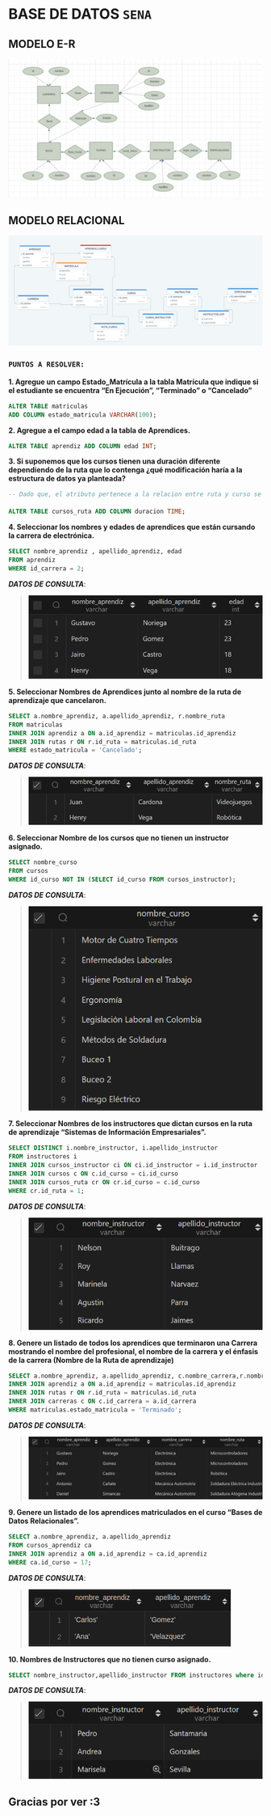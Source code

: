 # BASE DE DATOS `SENA`

## MODELO E-R

![Mi Imagen](./archivosGuia/ER.png)

## MODELO RELACIONAL

![Mi Imagen](./archivosGuia/R3.png)

### `PUNTOS A RESOLVER:`

**1. Agregue un campo Estado_Matrícula a la tabla Matrícula que indique si el estudiante se encuentra “En Ejecución”, “Terminado” o “Cancelado”**

~~~sql
ALTER TABLE matriculas 
ADD COLUMN estado_matricula VARCHAR(100); 
~~~

**2. Agregue a el campo edad a la tabla de Aprendices.**

~~~sql
ALTER TABLE aprendiz ADD COLUMN edad INT;
~~~

**3. Si suponemos que los cursos tienen una duración diferente dependiendo de la ruta que lo contenga ¿qué modificación haría a la estructura de datos ya planteada?**

~~~sql
-- Dado que, el atributo pertenece a la relacion entre ruta y curso se agrega a la tabla que las une.

ALTER TABLE cursos_ruta ADD COLUMN duracion TIME;
~~~

**4. Seleccionar los nombres y edades de aprendices que están cursando la carrera de electrónica.**

~~~sql
SELECT nombre_aprendiz , apellido_aprendiz, edad
FROM aprendiz
WHERE id_carrera = 2;
~~~

***DATOS DE CONSULTA***:

>   ![Mi Imagen](./consultasResultados/1.png)

**5. Seleccionar Nombres de Aprendices junto al nombre de la ruta de aprendizaje que cancelaron.**

~~~sql
SELECT a.nombre_aprendiz, a.apellido_aprendiz, r.nombre_ruta 
FROM matriculas
INNER JOIN aprendiz a ON a.id_aprendiz = matriculas.id_aprendiz
INNER JOIN rutas r ON r.id_ruta = matriculas.id_ruta 
WHERE estado_matricula = 'Cancelado';
~~~

***DATOS DE CONSULTA***:

>   ![Mi Imagen](./consultasResultados/2.png)

**6. Seleccionar Nombre de los cursos que no tienen un instructor asignado.**

~~~sql
SELECT nombre_curso 
FROM cursos 
WHERE id_curso NOT IN (SELECT id_curso FROM cursos_instructor);
~~~

***DATOS DE CONSULTA***:

> ![Mi Imagen](./consultasResultados/3.png)

**7. Seleccionar Nombres de los instructores que dictan cursos en la ruta de aprendizaje “Sistemas de Información Empresariales”.**

~~~sql
SELECT DISTINCT i.nombre_instructor, i.apellido_instructor
FROM instructores i 
INNER JOIN cursos_instructor ci ON ci.id_instructor = i.id_instructor
INNER JOIN cursos c ON c.id_curso = ci.id_curso
INNER JOIN cursos_ruta cr ON cr.id_curso = c.id_curso
WHERE cr.id_ruta = 1;
~~~

***DATOS DE CONSULTA***:

>   ![Mi Imagen](./consultasResultados/4.png)

**8. Genere un listado de todos los aprendices que terminaron una Carrera mostrando el nombre del profesional, el nombre de la carrera y el énfasis de la carrera (Nombre de la Ruta de aprendizaje)**

~~~sql
SELECT a.nombre_aprendiz, a.apellido_aprendiz, c.nombre_carrera,r.nombre_ruta FROM matriculas
INNER JOIN aprendiz a ON a.id_aprendiz = matriculas.id_aprendiz
INNER JOIN rutas r ON r.id_ruta = matriculas.id_ruta 
INNER JOIN carreras c ON c.id_carrera = a.id_carrera
WHERE matriculas.estado_matricula = 'Terminado';
~~~

***DATOS DE CONSULTA***:

>   ![Mi Imagen](./consultasResultados/5.png)


**9. Genere un listado de los aprendices matriculados en el curso “Bases de Datos Relacionales”.**

~~~sql
SELECT a.nombre_aprendiz, a.apellido_aprendiz 
FROM cursos_aprendiz ca 
INNER JOIN aprendiz a ON a.id_aprendiz = ca.id_aprendiz
WHERE ca.id_curso = 17;
~~~

***DATOS DE CONSULTA***:

>   ![Mi Imagen](./consultasResultados/9_2.png)


**10. Nombres de Instructores que no tienen curso asignado.**

~~~sql
SELECT nombre_instructor,apellido_instructor FROM instructores where id_instructor NOT IN (SELECT id_instructor from cursos_instructor);
~~~

***DATOS DE CONSULTA***:

>   ![Mi Imagen](./consultasResultados/7.png)

## Gracias por ver :3


